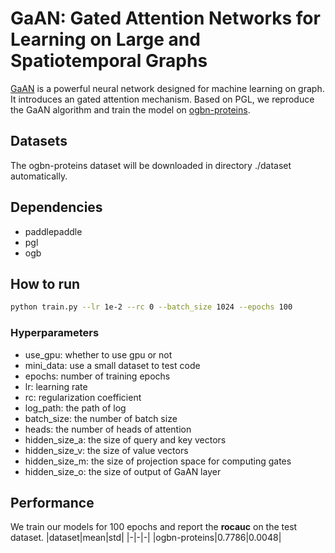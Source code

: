 # GaAN: Gated Attention Networks for Learning on Large and Spatiotemporal Graphs

[GaAN](https://arxiv.org/abs/1803.07294) is a powerful neural network designed for machine learning on graph. It introduces an gated attention mechanism. Based on PGL, we reproduce the GaAN algorithm and train the model on [ogbn-proteins](https://ogb.stanford.edu/docs/nodeprop/#ogbn-proteins).

## Datasets
The ogbn-proteins dataset will be downloaded in directory ./dataset automatically.

## Dependencies
- paddlepaddle
- pgl
- ogb

## How to run
```bash
python train.py --lr 1e-2 --rc 0 --batch_size 1024 --epochs 100
``` 
### Hyperparameters
- use_gpu: whether to use gpu or not
- mini_data: use a small dataset to test code
- epochs: number of training epochs
- lr: learning rate
- rc: regularization coefficient
- log_path: the path of log
- batch_size: the number of batch size
- heads: the number of heads of attention
- hidden_size_a: the size of query and key vectors
- hidden_size_v: the size of value vectors
- hidden_size_m: the size of projection space for computing gates
- hidden_size_o: the size of output of GaAN layer 

## Performance
We train our models for 100 epochs and report the **rocauc** on the test dataset.
|dataset|mean|std|
|-|-|-|
|ogbn-proteins|0.7786|0.0048|
